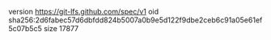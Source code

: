 version https://git-lfs.github.com/spec/v1
oid sha256:2d6fabec57d6dbfdd824b5007a0b9e5d122f9dbe2ceb6c91a05e61ef5c07b5c5
size 17877
